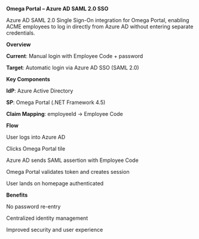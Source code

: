 __Omega Portal – Azure AD SAML 2.0 SSO__

Azure AD SAML 2.0 Single Sign-On integration for Omega Portal, enabling ACME employees to log in directly from Azure AD without entering separate credentials.

__Overview__

__Current__: Manual login with Employee Code + password

__Target__: Automatic login via Azure AD SSO (SAML 2.0)

__Key Components__

__IdP__: Azure Active Directory

__SP__: Omega Portal (.NET Framework 4.5)

__Claim Mapping__: employeeId → Employee Code

__Flow__

User logs into Azure AD

Clicks Omega Portal tile

Azure AD sends SAML assertion with Employee Code

Omega Portal validates token and creates session

User lands on homepage authenticated

__Benefits__

No password re-entry

Centralized identity management

Improved security and user experience
